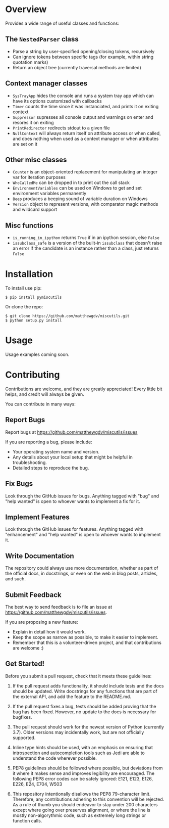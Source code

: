 Overview
====================

Provides a wide range of useful classes and functions:

The `NestedParser` class
--------------------
* Parse a string by user-specified opening/closing tokens, recursively
* Can ignore tokens between specific tags (for example, within string quotation marks)
* Return an object tree (currently traversal methods are limited)

Context manager classes
--------------------
* `SysTrayApp` hides the console and runs a system tray app which can have its options customized with callbacks
* `Timer` counts the time since it was instanciated, and prints it on exiting context
* `Suppressor` supresses all console output and warnings on enter and resores it on exiting
* `PrintRedirector` redirects stdout to a given file
* `NullContext` will always return itself on attribute access or when called, and does nothing when used as a context manager or when attributes are set on it

Other misc classes
--------------------
* `Counter` is an object-oriented replacement for manipulating an integer var for iteration purposes
* `WhoCalledMe` can be dropped in to print out the call stack
* `EnvironmentVariables` can be used on Windows to get and set environment variables permanently
* `Beep` produces a beeping sound of variable duration on Windows
* `Version` object to represent versions, with comparator magic methods and wildcard support

Misc functions
--------------------
* `is_running_in_ipython` returns `True` if in an ipython session, else `False`
* `issubclass_safe` is a version of the built-in `issubclass` that doesn't raise an error if the candidate is an instance rather than a class, just returns `False`


Installation
====================

To install use pip:

    $ pip install pymiscutils


Or clone the repo:

    $ git clone https://github.com/matthewgdv/miscutils.git
    $ python setup.py install


Usage
====================

Usage examples coming soon.

Contributing
====================

Contributions are welcome, and they are greatly appreciated! Every little bit helps, and credit will always be given.

You can contribute in many ways:

Report Bugs
--------------------

Report bugs at https://github.com/matthewgdv/miscutils/issues

If you are reporting a bug, please include:

* Your operating system name and version.
* Any details about your local setup that might be helpful in troubleshooting.
* Detailed steps to reproduce the bug.

Fix Bugs
--------------------

Look through the GitHub issues for bugs. Anything tagged with "bug" and "help wanted" is open to whoever wants to implement a fix for it.

Implement Features
--------------------

Look through the GitHub issues for features. Anything tagged with "enhancement" and "help wanted" is open to whoever wants to implement it.

Write Documentation
--------------------

The repository could always use more documentation, whether as part of the official docs, in docstrings, or even on the web in blog posts, articles, and such.

Submit Feedback
--------------------

The best way to send feedback is to file an issue at https://github.com/matthewgdv/miscutils/issues.

If you are proposing a new feature:

* Explain in detail how it would work.
* Keep the scope as narrow as possible, to make it easier to implement.
* Remember that this is a volunteer-driven project, and that contributions are welcome :)

Get Started!
--------------------

Before you submit a pull request, check that it meets these guidelines:

1.  If the pull request adds functionality, it should include tests and the docs should be updated. Write docstrings for any functions that are part of the external API, and add
    the feature to the README.md.

2.  If the pull request fixes a bug, tests should be added proving that the bug has been fixed. However, no update to the docs is necessary for bugfixes.

3.  The pull request should work for the newest version of Python (currently 3.7). Older versions may incidentally work, but are not officially supported.

4.  Inline type hints should be used, with an emphasis on ensuring that introspection and autocompletion tools such as Jedi are able to understand the code wherever possible.

5.  PEP8 guidelines should be followed where possible, but deviations from it where it makes sense and improves legibility are encouraged. The following PEP8 error codes can be
    safely ignored: E121, E123, E126, E226, E24, E704, W503

6.  This repository intentionally disallows the PEP8 79-character limit. Therefore, any contributions adhering to this convention will be rejected. As a rule of thumb you should
    endeavor to stay under 200 characters except where going over preserves alignment, or where the line is mostly non-algorythmic code, such as extremely long strings or function
    calls.
